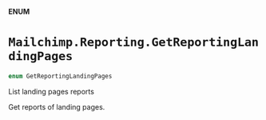 **ENUM**

# `Mailchimp.Reporting.GetReportingLandingPages`

```swift
enum GetReportingLandingPages
```

List landing pages reports

Get reports of landing pages.
